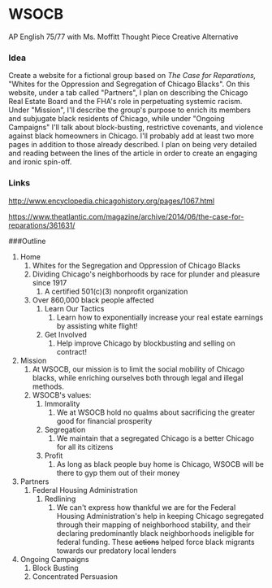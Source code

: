 # WSOCB
AP English 75/77 with Ms. Moffitt Thought Piece Creative Alternative

### Idea

Create a website for a fictional group based on *The Case for Reparations,* "Whites for the Oppression and Segregation of Chicago Blacks". On this website, under a tab called "Partners", I plan on describing the Chicago Real Estate Board and the FHA's role in perpetuating systemic racism. Under "Mission", I'll describe the group's purpose to enrich its members and subjugate black residents of Chicago, while under "Ongoing Campaigns" I'll talk about block-busting, restrictive covenants, and violence against black homeowners in Chicago. I'll probably add at least two more pages in addition to those already described. I plan on being very detailed and reading between the lines of the article in order to create an engaging and ironic spin-off.

### Links

http://www.encyclopedia.chicagohistory.org/pages/1067.html

https://www.theatlantic.com/magazine/archive/2014/06/the-case-for-reparations/361631/

###Outline

1. Home
   1. Whites for the Segregation and Oppression of Chicago Blacks
   2. Dividing Chicago's neighborhoods by race for plunder and pleasure since 1917
      1. A certified 501(c)(3) nonprofit organization
   3. Over 860,000 black people affected
      1. Learn Our Tactics
         1. Learn how to exponentially increase your real estate earnings by assisting white flight!
      2. Get Involved
         1. Help improve Chicago by blockbusting and selling on contract!
2. Mission
   1. At WSOCB, our mission is to limit the social mobility of Chicago blacks, while enriching ourselves both through legal and illegal methods.
   2. WSOCB's values:
      1. Immorality
         1. We at WSOCB hold no qualms about sacrificing the greater good for financial prosperity
      2. Segregation
         1. We maintain that a segregated Chicago is a better Chicago for all its citizens
      3. Profit
         1. As long as black people buy home is Chicago, WSOCB will be there to gyp them out of their money
3. Partners
   1. Federal Housing Administration
      1. Redlining
         1. We can't express how thankful we are for the Federal Housing Administration's help in keeping Chicago segregated through their mapping of neighborhood stability, and their declaring predominantly black neighborhoods ineligible for federal funding. These ~~actions~~ helped force black migrants towards our predatory local lenders
4. Ongoing Campaigns
   1. Block Busting
   2. Concentrated Persuasion

